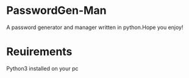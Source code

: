 # PasswordGen-Man
A password generator and manager written in python.Hope you enjoy!
# Reuirements
Python3 installed on your pc
